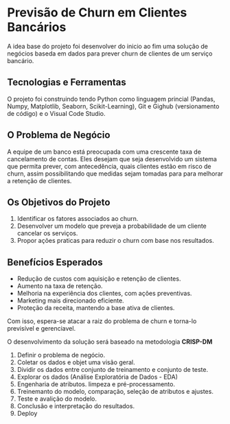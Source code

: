 # Previsão de Churn em Clientes Bancários #
A idea base do projeto foi desenvolver do inicio ao fim uma solução de negócios baseda em dados para prever churn de clientes de um serviço bancário.

## Tecnologias e Ferramentas ##
O projeto foi construindo tendo Python como linguagem princial (Pandas, Numpy, Matplotlib, Seaborn, Scikit-Learning), Git e Gighub (versionamento de código) e o Visual Code Studio.

## O Problema de Negócio ##
A equipe de um banco está preocupada com uma crescente taxa de cancelamento de contas. Eles desejam que seja desenvolvido um sistema que permita prever, com antecedência, quais clientes estão em risco de churn, assim possibilitando que medidas sejam tomadas para para melhorar a retenção de clientes.

## Os Objetivos do Projeto ##
1. Identificar os fatores associados ao churn.
2. Desenvolver um modelo que preveja a probabilidade de um cliente cancelar os serviços.
3. Propor ações praticas para reduzir o churn com base nos resultados.

## Benefícios Esperados ##
* Redução de custos com aquisição e retenção de clientes.
* Aumento na taxa de retenção.
* Melhoria na experiência dos clientes, com ações preventivas.
* Marketing mais direcionado eficiente.
* Proteção da receita, mantendo a base ativa de clientes.

Com isso, espera-se atacar a raiz do problema de churn e torna-lo previsível e gerenciavel.

O desenvolvimento da solução será baseado na metodologia **CRISP-DM**
1. Definir o problema de negócio.
2. Coletar os dados e objet uma visão geral.
3. Dividir os dados entre conjunto de treinamento e conjunto de teste.
4. Explorar os dados (Análise Exploratória de Dados - EDA)
5. Engenharia de atributos. limpeza e pré-processamento.
6. Treinemanto do modelo, comparação, seleção de atributos e ajustes.
7. Teste e avalição do modelo.
8. Conclusão e interpretação do resultados.
9. Deploy

    
